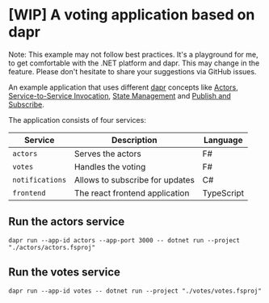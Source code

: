 # [WIP] A voting application based on dapr

Note: This example may not follow best practices. It's a playground for me, to get comfortable with the .NET platform
and dapr. This may change in the feature. Please don't hesitate to share your suggestions via GitHub issues.

An example application that uses different [dapr] concepts like [Actors], [Service-to-Service Invocation],
[State Management] and [Publish and Subscribe].

The application consists of four services:

| Service           | Description                     | Language   |
| ----------------- | ------------------------------- | ---------- |
| `actors`          | Serves the actors               | F#         |
| `votes`           | Handles the voting              | F#         |
| `notifications`   | Allows to subscribe for updates | C#         |
| `frontend`        | The react frontend application  | TypeScript |

[dapr]: https://dapr.io/
[Actors]: https://github.com/dapr/docs/blob/master/concepts/actors/README.md
[Service-to-Service Invocation]: https://github.com/dapr/docs/blob/master/concepts/service-invocation/README.md
[State Management]: https://github.com/dapr/docs/blob/master/concepts/state-management/README.md
[Publish and Subscribe]: https://github.com/dapr/docs/blob/master/concepts/publish-subscribe-messaging/README.md


## Run the actors service

```
dapr run --app-id actors --app-port 3000 -- dotnet run --project "./actors/actors.fsproj"
```

## Run the votes service

```
dapr run --app-id votes -- dotnet run --project "./votes/votes.fsproj"
```
